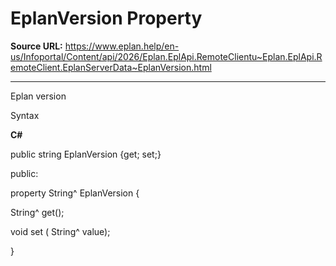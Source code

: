 # EplanVersion Property

**Source URL:** https://www.eplan.help/en-us/Infoportal/Content/api/2026/Eplan.EplApi.RemoteClientu~Eplan.EplApi.RemoteClient.EplanServerData~EplanVersion.html

---

Eplan version

Syntax

**C#**



public string EplanVersion {get; set;}

public:

property String^ EplanVersion {

   String^ get();

   void set (    String^ value);

}

